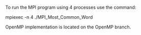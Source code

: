To run the MPI program using 4 processes use the command: 


mpiexec -n 4 ./MPI_Most_Common_Word



OpenMP implementation is located on the OpenMP branch.
